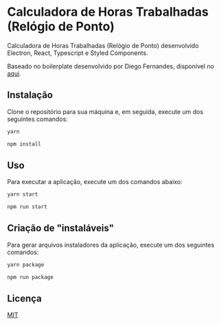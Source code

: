 # Calculadora de Horas Trabalhadas (Relógio de Ponto)

Calculadora de Horas Trabalhadas (Relógio de Ponto) desenvolvido Electron, React, Typescript e Styled Components.

Baseado no boilerplate desenvolvido por Diego Fernandes, disponível no [aqui](https://github.com/diego3g/electron-typescript-react).

## Instalação

Clone o repositório para sua máquina e, em seguida, execute um dos seguintes comandos:

```bash
yarn
```

```bash
npm install
```

## Uso

Para executar a aplicação, execute um dos comandos abaixo:

```bash
yarn start
```

```bash
npm run start
```

## Criação de "instaláveis"

Para gerar arquivos instaladores da aplicação, execute um dos seguintes comandos:

```bash
yarn package
```

```bash
npm run package
```

## Licença

[MIT](https://choosealicense.com/licenses/mit/)
